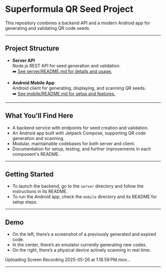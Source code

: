 # Superformula QR Seed Project

This repository combines a backend API and a modern Android app for generating and validating QR code seeds.

---

## Project Structure

- **Server API**  
  Node.js REST API for seed generation and validation.  
  ➡️ [See server/README.md for details and usage.](server/README.md)

- **Android Mobile App**  
  Android client for generating, displaying, and scanning QR seeds.  
  ➡️ [See mobile/README.md for setup and features.](mobile/README.md)

---

## What You'll Find Here

- A backend service with endpoints for seed creation and validation.
- An Android app built with Jetpack Compose, supporting QR code generation and scanning.
- Modular, maintainable codebases for both server and client.
- Documentation for setup, testing, and further improvements in each component's README.

---

## Getting Started

- To launch the backend, go to the `server` directory and follow the instructions in its README.
- To run the Android app, check the `mobile` directory and its README for setup steps.

---

## Demo
- On the left, there’s a screenshot of a previously generated and expired code.
- In the center, there’s an emulator currently generating new codes.
- On the right, there’s a physical device actively scanning in real time.


Uploading Screen Recording 2025-05-26 at 1.18.59 PM.mov…

---
